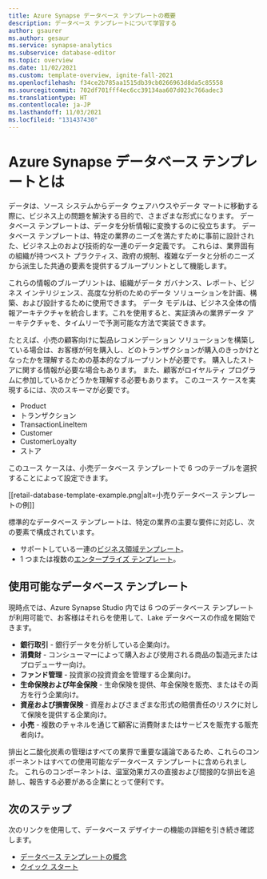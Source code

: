 ```yaml
---
title: Azure Synapse データベース テンプレートの概要
description: データベース テンプレートについて学習する
author: gsaurer
ms.author: gesaur
ms.service: synapse-analytics
ms.subservice: database-editor
ms.topic: overview
ms.date: 11/02/2021
ms.custom: template-overview, ignite-fall-2021
ms.openlocfilehash: f34ce2b785aa1515db39cb0266963d8da5c85558
ms.sourcegitcommit: 702df701fff4ec6cc39134aa607d023c766adec3
ms.translationtype: HT
ms.contentlocale: ja-JP
ms.lasthandoff: 11/03/2021
ms.locfileid: "131437430"
---
```

# <a name="what-is-azure-synapse-database-templates"></a>Azure Synapse データベース テンプレートとは

データは、ソース システムからデータ ウェアハウスやデータ マートに移動する際に、ビジネス上の問題を解決する目的で、さまざまな形式になります。 データベース テンプレートは、データを分析情報に変換するのに役立ちます。 データベース テンプレートは、特定の業界のニーズを満たすために事前に設計された、ビジネス上のおよび技術的な一連のデータ定義です。 これらは、業界固有の組織が持つベスト プラクティス、政府の規制、複雑なデータと分析のニーズから派生した共通の要素を提供するブループリントとして機能します。 

これらの情報のブループリントは、組織がデータ ガバナンス、レポート、ビジネス インテリジェンス、高度な分析のためのデータ ソリューションを計画、構築、および設計するために使用できます。 データ モデルは、ビジネス全体の情報アーキテクチャを統合します。これを使用すると、実証済みの業界データ アーキテクチャを、タイムリーで予測可能な方法で実装できます。 

たとえば、小売の顧客向けに製品レコメンデーション ソリューションを構築している場合は、お客様が何を購入し、どのトランザクションが購入のきっかけとなったかを理解するための基本的なブループリントが必要です。 購入したストアに関する情報が必要な場合もあります。 また、顧客がロイヤルティ プログラムに参加しているかどうかを理解する必要もあります。 このユース ケースを実現するには、次のスキーマが必要です。 

 - Product 
 - トランザクション 
 - TransactionLineItem 
 - Customer 
 - CustomerLoyalty 
 - ストア 

このユース ケースは、小売データベース テンプレートで 6 つのテーブルを選択することによって設定できます。 

[[retail-database-template-example.png|alt=小売りデータベース テンプレートの例]]

標準的なデータベース テンプレートは、特定の業界の主要な要件に対応し、次の要素で構成されています。 

 - サポートしている一連の[ビジネス領域テンプレート](concepts-database-templates.md#business-area-templates)。
 - 1 つまたは複数の[エンタープライズ テンプレート](concepts-database-templates.md#enterprise-templates)。  

## <a name="available-database-templates"></a>使用可能なデータベース テンプレート 

現時点では、Azure Synapse Studio 内では 6 つのデータベース テンプレートが利用可能で、お客様はそれらを使用して、Lake データベースの作成を開始できます。 

 - **銀行取引** - 銀行データを分析している企業向け。
 - **消費財** - コンシューマーによって購入および使用される商品の製造元またはプロデューサー向け。
 - **ファンド管理** - 投資家の投資資金を管理する企業向け。
 - **生命保険および年金保険** - 生命保険を提供、年金保険を販売、またはその両方を行う企業向け。
 - **資産および損害保険** - 資産およびさまざまな形式の賠償責任のリスクに対して保険を提供する企業向け。
 - **小売** - 複数のチャネルを通じて顧客に消費財またはサービスを販売する販売者向け。

排出と二酸化炭素の管理はすべての業界で重要な議論であるため、これらのコンポーネントはすべての使用可能なデータベース テンプレートに含められました。 これらのコンポーネントは、温室効果ガスの直接および間接的な排出を追跡し、報告する必要がある企業にとって便利です。

## <a name="next-steps"></a>次のステップ
次のリンクを使用して、データベース デザイナーの機能の詳細を引き続き確認します。
- [データベース テンプレートの概念](concepts-database-templates.md)
- [クイック スタート](quick-start-create-lake-database.md)
